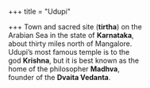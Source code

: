 +++
title = "Udupi"

+++
Town and sacred site (**tirtha**) on the  
Arabian Sea in the state of **Karnataka**,  
about thirty miles north of Mangalore.  
Udupi’s most famous temple is to the  
god **Krishna**, but it is best known as the  
home of the philosopher **Madhva**,  
founder of the **Dvaita Vedanta**.